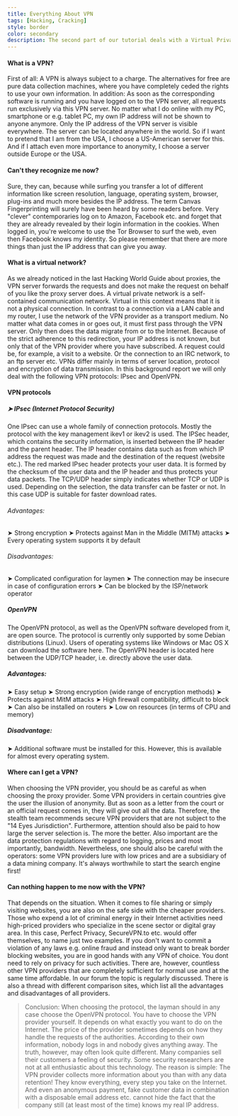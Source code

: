 ```yaml
---
title: Everything About VPN
tags: [Hacking, Cracking]
style: border
color: secondary
description: The second part of our tutorial deals with a Virtual Private Network (VPN). The topic is on everyone's lips, but what exactly is a VPN? And how does it work? Where is the difference to a proxy? We try again to clarify the questions and make sure that the text is easy to understand for all readers.
---
```


#### What is a VPN?
First of all: A VPN is always subject to a charge. The alternatives for free are pure data collection machines, where you have completely ceded the rights to use your own information. In addition: As soon as the corresponding software is running and you have logged on to the VPN server, all requests run exclusively via this VPN server. No matter what I do online with my PC, smartphone or e.g. tablet PC, my own IP address will not be shown to anyone anymore. Only the IP address of the VPN server is visible everywhere.
The server can be located anywhere in the world. So if I want to pretend that I am from the USA, I choose a US-American server for this. And if I attach even more importance to anonymity, I choose a server outside Europe or the USA.

#### Can't they recognize me now?
Sure, they can, because while surfing you transfer a lot of different information like screen resolution, language, operating system, browser, plug-ins and much more besides the IP address. The term Canvas Fingerprinting will surely have been heard by some readers before. Very "clever" contemporaries log on to Amazon, Facebook etc. and forget that they are already revealed by their login information in the cookies. When logged in, you're welcome to use the Tor Browser to surf the web, even then Facebook knows my identity. So please remember that there are more things than just the IP address that can give you away.

#### What is a virtual network?
As we already noticed in the last Hacking World Guide about proxies, the VPN server forwards the requests and does not make the request on behalf of you like the proxy server does. A virtual private network is a self-contained communication network. Virtual in this context means that it is not a physical connection. In contrast to a connection via a LAN cable and my router, I use the network of the VPN provider as a transport medium. No matter what data comes in or goes out, it must first pass through the VPN server. Only then does the data migrate from or to the Internet. Because of the strict adherence to this redirection, your IP address is not known, but only that of the VPN provider where you have subscribed. A request could be, for example, a visit to a website. Or the connection to an IRC network, to an ftp server etc.
VPNs differ mainly in terms of server location, protocol and encryption of data transmission. In this background report we will only deal with the following VPN protocols: IPsec and OpenVPN.

#### VPN protocols
  ##### ➤ IPsec (Internet Protocol Security)
One IPsec can use a whole family of connection protocols. Mostly the protocol with the key management ikev1 or ikev2 is used. The IPSec header, which contains the security information, is inserted between the IP header and the parent header. The IP header contains data such as from which IP address the request was made and the destination of the request (website etc.). The red marked IPsec header protects your user data. It is formed by the checksum of the user data and the IP header and thus protects your data packets. The TCP/UDP header simply indicates whether TCP or UDP is used. Depending on the selection, the data transfer can be faster or not. In this case UDP is suitable for faster download rates.

###### Advantages:
  ➤ Strong encryption
   ➤ Protects against Man in the Middle (MITM) attacks
   ➤ Every operating system supports it by default

###### Disadvantages:
   ➤ Complicated configuration for laymen
   ➤ The connection may be insecure in case of configuration errors
  ➤ Can be blocked by the ISP/network operator

   ##### OpenVPN
The OpenVPN protocol, as well as the OpenVPN software developed from it, are open source. The protocol is currently only supported by some Debian distributions (Linux). Users of operating systems like Windows or Mac OS X can download the software here. The OpenVPN header is located here between the UDP/TCP header, i.e. directly above the user data.

##### Advantages:
   ➤ Easy setup
   ➤ Strong encryption (wide range of encryption methods)
   ➤ Protects against MitM attacks
   ➤ High firewall compatibility, difficult to block
   ➤ Can also be installed on routers
   ➤ Low on resources (in terms of CPU and memory)


##### Disadvantage:
   ➤ Additional software must be installed for this.
   However, this is available for almost every operating system.

#### Where can I get a VPN?
When choosing the VPN provider, you should be as careful as when choosing the proxy provider. Some VPN providers in certain countries give the user the illusion of anonymity. But as soon as a letter from the court or an official request comes in, they will give out all the data. Therefore, the stealth team recommends secure VPN providers that are not subject to the "14 Eyes Jurisdiction". Furthermore, attention should also be paid to how large the server selection is. The more the better. Also important are the data protection regulations with regard to logging, prices and most importantly, bandwidth. Nevertheless, one should also be careful with the operators: some VPN providers lure with low prices and are a subsidiary of a data mining company. It's always worthwhile to start the search engine first!

#### Can nothing happen to me now with the VPN?
That depends on the situation. When it comes to file sharing or simply visiting websites, you are also on the safe side with the cheaper providers. Those who expend a lot of criminal energy in their Internet activities need high-priced providers who specialize in the scene sector or digital gray area. In this case, Perfect Privacy, SecureVPN.to etc. would offer themselves, to name just two examples. If you don't want to commit a violation of any laws e.g. online fraud and instead only want to break border blocking websites, you are in good hands with any VPN of choice. You dont need to rely on privacy for such activities. There are, however, countless other VPN providers that are completely sufficient for normal use and at the same time affordable. In our forum the topic is regularly discussed. There is also a thread with different comparison sites, which list all the advantages and disadvantages of all providers.

> Conclusion:
When choosing the protocol, the layman should in any case choose the OpenVPN protocol. You have to choose the VPN provider yourself. It depends on what exactly you want to do on the Internet. The price of the provider sometimes depends on how they handle the requests of the authorities. According to their own information, nobody logs in and nobody gives anything away. The truth, however, may often look quite different.
Many companies sell their customers a feeling of security. Some security researchers are not at all enthusiastic about this technology. The reason is simple: The VPN provider collects more information about you than with any data retention! They know everything, every step you take on the Internet. And even an anonymous payment, fake customer data in combination with a disposable email address etc. cannot hide the fact that the company still (at least most of the time) knows my real IP address.